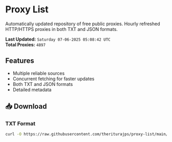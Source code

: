 # Proxy List

Automatically updated repository of free public proxies. Hourly refreshed HTTP/HTTPS proxies in both TXT and JSON formats.

**Last Updated:** `Saturday 07-06-2025 05:08:42 UTC`  
**Total Proxies:** `4897`

## Features
- Multiple reliable sources
- Concurrent fetching for faster updates
- Both TXT and JSON formats
- Detailed metadata

## 📥 Download

### TXT Format
```bash
curl -O https://raw.githubusercontent.com/theriturajps/proxy-list/main/proxies.txt